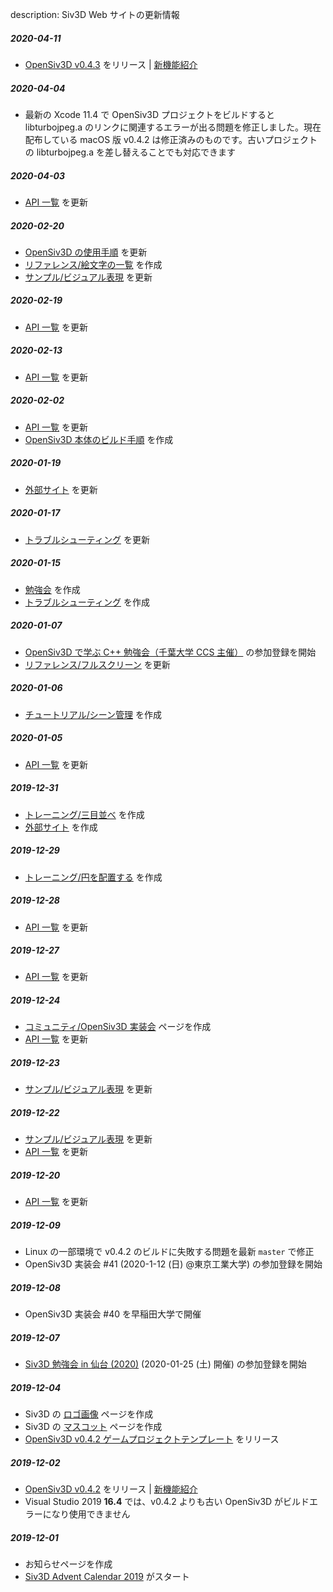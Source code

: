 description: Siv3D Web サイトの更新情報

##### 2020-04-11
- [OpenSiv3D v0.4.3](https://github.com/Siv3D/OpenSiv3D) をリリース | [新機能紹介](https://siv3d.github.io/ja-jp/news/v043/)

##### 2020-04-04
- 最新の Xcode 11.4 で OpenSiv3D プロジェクトをビルドすると libturbojpeg.a のリンクに関連するエラーが出る問題を修正しました。現在配布している macOS 版 v0.4.2 は修正済みのものです。古いプロジェクトの libturbojpeg.a を差し替えることでも対応できます

##### 2020-04-03
- [API 一覧](https://siv3d.github.io/ja-jp/api/api/) を更新

##### 2020-02-20
- [OpenSiv3D の使用手順](https://siv3d.github.io/ja-jp/) を更新
- [リファレンス/絵文字の一覧](https://siv3d.github.io/ja-jp/reference/emojis/) を作成
- [サンプル/ビジュアル表現](https://siv3d.github.io/ja-jp/sample/visual/) を更新

##### 2020-02-19
- [API 一覧](https://siv3d.github.io/ja-jp/api/api/) を更新

##### 2020-02-13
- [API 一覧](https://siv3d.github.io/ja-jp/api/api/) を更新

##### 2020-02-02
- [API 一覧](https://siv3d.github.io/ja-jp/api/api/) を更新
- [OpenSiv3D 本体のビルド手順](https://siv3d.github.io/ja-jp/articles/build/) を作成

##### 2020-01-19
- [外部サイト](https://siv3d.github.io/ja-jp/external/external/) を更新

##### 2020-01-17
- [トラブルシューティング](https://siv3d.github.io/ja-jp/articles/troubleshooting/) を更新

##### 2020-01-15
- [勉強会](https://siv3d.github.io/ja-jp/community/study-meeting/) を作成
- [トラブルシューティング](https://siv3d.github.io/ja-jp/articles/troubleshooting/) を作成

##### 2020-01-07
- [OpenSiv3D で学ぶ C++ 勉強会（千葉大学 CCS 主催）](https://connpass.com/event/159065/) の参加登録を開始
- [リファレンス/フルスクリーン](https://siv3d.github.io/ja-jp/reference/fullscreen/) を更新

##### 2020-01-06
- [チュートリアル/シーン管理](https://siv3d.github.io/ja-jp/tutorial/scene-manager/) を作成

##### 2020-01-05
- [API 一覧](https://siv3d.github.io/ja-jp/api/api/) を更新

##### 2019-12-31
- [トレーニング/三目並べ](https://siv3d.github.io/ja-jp/training/2-1/) を作成
- [外部サイト](https://siv3d.github.io/ja-jp/external/external/) を作成

##### 2019-12-29
- [トレーニング/円を配置する](https://siv3d.github.io/ja-jp/training/1-1/) を作成

##### 2019-12-28
- [API 一覧](https://siv3d.github.io/ja-jp/api/api/) を更新

##### 2019-12-27
- [API 一覧](https://siv3d.github.io/ja-jp/api/api/) を更新

##### 2019-12-24
- [コミュニティ/OpenSiv3D 実装会](https://siv3d.github.io/ja-jp/community/dev-day/) ページを作成
- [API 一覧](https://siv3d.github.io/ja-jp/api/api/) を更新

##### 2019-12-23
- [サンプル/ビジュアル表現](https://siv3d.github.io/ja-jp/sample/visual/) を更新

##### 2019-12-22
- [サンプル/ビジュアル表現](https://siv3d.github.io/ja-jp/sample/visual/) を更新
- [API 一覧](https://siv3d.github.io/ja-jp/api/api/) を更新

##### 2019-12-20
- [API 一覧](https://siv3d.github.io/ja-jp/api/api/) を更新

##### 2019-12-09
- Linux の一部環境で v0.4.2 のビルドに失敗する問題を最新 `master` で修正
- OpenSiv3D 実装会 #41 (2020-1-12 (日) @東京工業大学) の参加登録を開始

##### 2019-12-08
- OpenSiv3D 実装会 #40 を早稲田大学で開催

##### 2019-12-07
- [Siv3D 勉強会 in 仙台 (2020)](https://connpass.com/event/158509/) (2020-01-25 (土) 開催) の参加登録を開始

##### 2019-12-04
- Siv3D の [ロゴ画像](https://siv3d.github.io/ja-jp/logo/logo/) ページを作成
- Siv3D の [マスコット](https://siv3d.github.io/ja-jp/mascot/mascot/) ページを作成
- [OpenSiv3D v0.4.2 ゲームプロジェクトテンプレート](https://github.com/Siv3D/GameTemplate) をリリース

##### 2019-12-02
- [OpenSiv3D v0.4.2](https://github.com/Siv3D/OpenSiv3D) をリリース | [新機能紹介](https://siv3d.github.io/ja-jp/news/v042/)
- Visual Studio 2019 **16.4** では、v0.4.2 よりも古い OpenSiv3D がビルドエラーになり使用できません

##### 2019-12-01 
- お知らせページを作成
- [Siv3D Advent Calendar 2019](https://qiita.com/advent-calendar/2019/siv3d) がスタート

